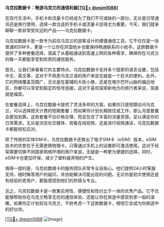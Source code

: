 **乌克拉数据卡：畅游乌克兰的通信利器[[TG💪+ @esim1088](https://t.me/s/esim1088)]**

在现代生活中，手机卡和流量卡已经成为了我们不可或缺的一部分。无论是日常通讯还是旅行使用，选择一款合适的手机卡或流量卡显得尤为重要。今天，我们就来聊聊一款非常受欢迎的产品——乌克拉数据卡。

乌克拉数据卡是一款专为前往乌克兰的游客设计的便捷通信工具。它不仅仅是一张普通的SIM卡，更是一个让你在异国他乡也能保持畅通联系的小助手。这款数据卡提供了多种套餐选择，涵盖了从基础通话到高速上网的各种需求，确保你在乌克兰的每一天都能享受到优质的通信服务。

首先，让我们来看看它的主要特点。乌克拉数据卡支持多个国家的语言设置，包括中文、英文等，这对于不熟悉乌克兰语的用户来说无疑是一个巨大的便利。此外，它的网络覆盖范围广，无论是在基辅的大街小巷，还是在喀尔巴阡山脉的偏远地区，你都可以享受到稳定的信号连接。这对于喜欢探索新地方的旅行者来说，简直就是福音。

在套餐选择上，乌克拉数据卡提供了灵活多样的方案。如果你只是短期访问乌克兰，可以选择按天计费的短期套餐；而如果你计划长期居住或工作，那么月度套餐会更加划算。这些套餐不仅价格合理，而且包含了丰富的流量资源，足以满足你的日常需求。无论是浏览社交媒体、观看在线视频，还是进行视频通话，乌克拉数据卡都能轻松应对。

除了传统的实体SIM卡，乌克拉数据卡还推出了电子SIM卡（eSIM）版本。eSIM技术的优势在于无需更换物理卡，只需通过手机上的设置即可激活使用。这对于经常需要切换不同国家网络环境的用户来说，无疑是一种更为便捷的选择。同时，eSIM卡也更加环保，减少了塑料废弃物的产生。

值得一提的是，乌克拉数据卡的服务团队非常专业且贴心。他们提供24小时客服支持，随时解答用户的疑问，并协助解决可能出现的问题。无论你是初次使用还是有经验的老用户，都能感受到他们的热情与专业。

总之，乌克拉数据卡是一款集实用性、便捷性和性价比于一体的优秀产品。它不仅能够帮助你在乌克兰畅享无忧的通信体验，还能让你在旅途中感受到家一般的温暖。如果你正计划前往乌克兰，不妨考虑一下这款数据卡，相信它会成为你旅途中的好伙伴。

[[TG💪+ @esim1088](https://t.me/s/esim1088) ![Image](https://i.postimg.cc/4NQfJmqS/Snipaste-2025-05-13-00-14-12.png)]